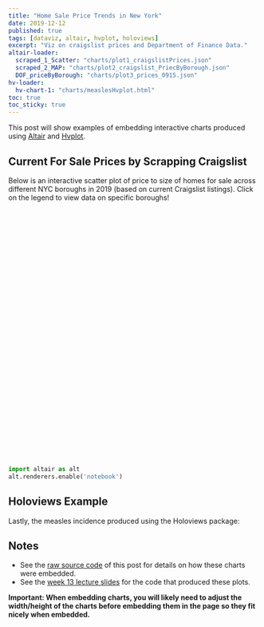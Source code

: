 ```yaml
---
title: "Home Sale Price Trends in New York"
date: 2019-12-12
published: true
tags: [dataviz, altair, hvplot, holoviews]
excerpt: "Viz on craigslist prices and Department of Finance Data."
altair-loader:
  scraped_1_Scatter: "charts/plot1_craigslistPrices.json"
  scraped_2_MAP: "charts/plot2_craigslist_PriecByBorough.json"
  DOF_priceByBorough: "charts/plot3_prices_0915.json"
hv-loader:
  hv-chart-1: "charts/measlesHvplot.html"
toc: true
toc_sticky: true
---
```


This post will show examples of embedding interactive charts produced using [Altair](https://altair-viz.github.io) and [Hvplot](https://hvplot.pyviz.org/).

## Current For Sale Prices by Scrapping Craigslist

Below is an interactive scatter plot of price to size of homes for sale across different NYC boroughs in 2019 (based on current Craigslist listings). Click on the legend to view data on specific boroughs! 


<div id="scraped_1_Scatter" style="width:80%; height: 500px"></div>



```python
import altair as alt
alt.renderers.enable('notebook')
```

## Holoviews Example

Lastly, the measles incidence produced using the Holoviews package:

<div id="hv-chart-1"></div>

## Notes

- See the [raw source code](https://raw.githubusercontent.com/nickhand/static-site-template/master/_posts/2019-04-13-measles-charts.md) of this post for details on how these charts were embedded.
- See the [week 13 lecture slides](https://github.com/MUSA-620-Fall-2019/week-13/blob/master/lecture-13.ipynb) for the code that produced these plots.

**Important: When embedding charts, you will likely need to adjust the width/height of the charts before embedding them in the page so they fit nicely when embedded.**
